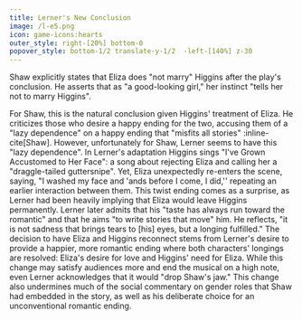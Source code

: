 ```yaml
---
title: Lerner's New Conclusion
image: /l-e5.png
icon: game-icons:hearts
outer_style: right-[20%] bottom-0
popover_style: bottom-1/2 translate-y-1/2  -left-[140%] z-30
---
```

Shaw explicitly states that Eliza does "not marry" Higgins after the play's conclusion. He asserts that as "a good-looking girl," her instinct "tells her not to marry Higgins".
<!--more-->
For Shaw, this is the natural conclusion given Higgins' treatment of Eliza. He criticizes those who desire a happy ending for the two, accusing them of a "lazy dependence" on a happy ending that "misfits all stories" :inline-cite[Shaw]. However, unfortunately for Shaw, Lerner seems to have this "lazy dependence". In Lerner's adaptation Higgins sings "I've Grown Accustomed to Her Face": a song about rejecting Eliza and calling her a "draggle-tailed guttersnipe". Yet, Eliza unexpectedly re-enters the scene, saying, "I washed my face and 'ands before I come, I did,'' repeating an earlier interaction between them. This twist ending comes as a surprise, as Lerner had been heavily implying that Eliza would leave Higgins permanently. Lerner later admits that his "taste has always run toward the romantic" and that he aims "to write stories that move" him. He reflects, "it is not sadness that brings tears to [his] eyes, but a longing fulfilled." The decision to have Eliza and Higgins reconnect stems from Lerner's desire to provide a happier, more romantic ending where both characters' longings are resolved: Eliza's desire for love and Higgins' need for Eliza. While this change may satisfy audiences more and end the musical on a high note, even Lerner acknowledges that it would "drop Shaw's jaw." This change also undermines much of the social commentary on gender roles that Shaw had embedded in the story, as well as his deliberate choice for an unconventional romantic ending.
